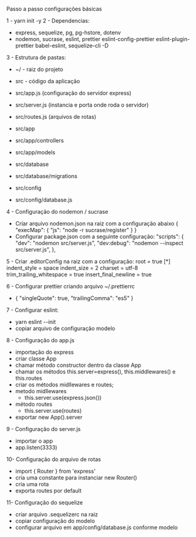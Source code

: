 Passo a passo configurações básicas

1 - yarn init -y
2 - Dependencias:
  - express, sequelize, pg, pg-hstore, dotenv
  - nodemon, sucrase, eslint, prettier eslint-config-prettier
  eslint-plugin-prettier babel-eslint, sequelize-cli -D

3 - Estrutura de pastas:
  - ~/ - raiz do projeto

  - src - código da aplicação
  - src/app.js (configuração do servidor express)
  - src/server.js (instancia e porta onde roda o servidor)
  - src/routes.js (arquivos de rotas)

  - src/app
  - src/app/controllers
  - src/app/models

  - src/database
  - src/database/migrations

  - src/config
  - src/config/database.js

4 - Configuração do nodemon / sucrase
  - Criar arquivo nodemon.json na raiz com a configuração abaixo
    {
      "execMap":
      {
      "js": "node -r sucrase/register"
      }
    }
  - Configurar package.json com a seguinte configuração:
    "scripts": {
      "dev": "nodemon src/server.js",
      "dev:debug": "nodemon --inspect src/server.js",
    },

5 - Criar .editorConfig na raiz com a configuração:
  root = true
  [*]
  indent_style = space
  indent_size = 2
  charset = utf-8
  trim_trailing_whitespace = true
  insert_final_newline = true

6 - Configurar prettier criando arquivo ~/.prettierrc
  - {
    "singleQuote": true,
    "trailingComma": "es5"
    }

7 - Configurar eslint:
  - yarn eslint --init
  - copiar arquivo de configuração modelo

8 - Configuração do app.js
  - importação do express
  - criar classe App
  - chamar método constructor dentro da classe App
  - chamar os métodos this.server=express(), this.middlewares() e this.routes
  - criar os métodos midllewares e routes;
  - metodo midllewares
    - this.server.use(express.json())
  - método routes
    - this.server.use(routes)
  - exportar new App().server

9 - Configuração do server.js
  - importar o app
  - app.listen(3333)

10- Configuração do arquivo de rotas
  - import { Router } from 'express'
  - cria uma constante para instanciar new Router()
  - cria uma rota
  - exporta routes por default

11- Configuração do sequelize
  - criar arquivo .sequelizerc na raiz
  - copiar configuração do modelo
  - configurar arquivo em app/config/database.js conforme modelo
